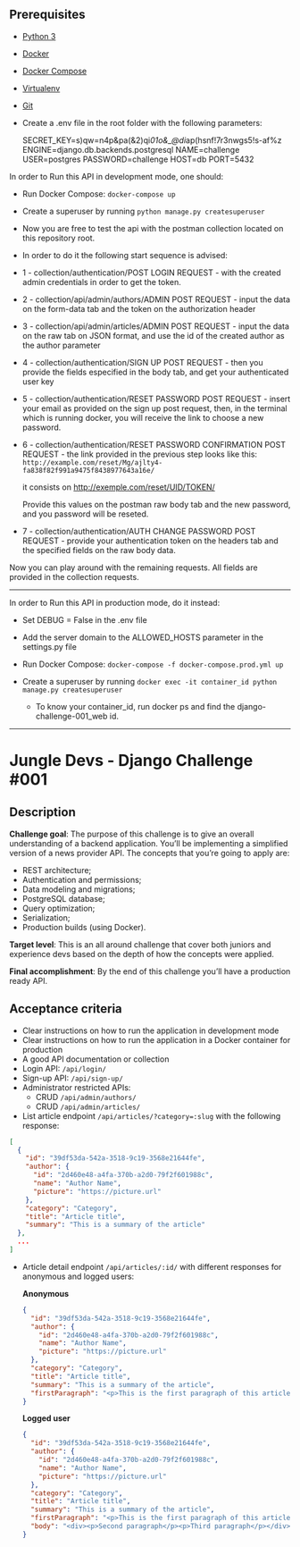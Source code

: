 ## Prerequisites

- [Python 3](https://www.python.org)
- [Docker](https://www.docker.com)
- [Docker Compose](https://docs.docker.com/compose/)
- [Virtualenv](https://github.com/pypa/virtualenv/)
- [Git](https://git-scm.com/)


- Create a .env file in the root folder with the following parameters:
    
    SECRET_KEY=s)qw=n4p&pa(&2)qi*01o&_@di*ap(hsnf!7r3nwgs5!s-af%z
    ENGINE=django.db.backends.postgresql
    NAME=challenge
    USER=postgres
    PASSWORD=challenge
    HOST=db
    PORT=5432

In order to Run this API in development mode, one should:

- Run Docker Compose:
    `docker-compose up`

- Create a superuser by running 
    `python manage.py createsuperuser`

- Now you are free to test the api with the postman collection located on this repository root.

- In order to do it the following start sequence is advised:

- 1 - collection/authentication/POST LOGIN REQUEST - with the created admin credentials
in order to get the token.

- 2 - collection/api/admin/authors/ADMIN POST REQUEST - input the data on the form-data tab
and the token on the authorization header

- 3 - collection/api/admin/articles/ADMIN POST REQUEST - input the data on the raw tab on JSON format,
and use the id of the created author as the author parameter

- 4 - collection/authentication/SIGN UP POST REQUEST - then you provide the fields especified in the body tab,
and get your authenticated user key

- 5 - collection/authentication/RESET PASSWORD POST REQUEST - insert your email as provided on the sign up post request,
then, in the terminal which is running docker, you will receive the link to choose a new password.

- 6 - collection/authentication/RESET PASSWORD CONFIRMATION POST REQUEST - the link provided in the previous step
looks like this:
    `http://example.com/reset/Mg/ajlty4-fa838f82f991a9475f8438977643a16e/`
      
     it consists on http://exemple.com/reset/UID/TOKEN/

     Provide this values on the postman raw body tab and the new password, and you password will be reseted.

- 7 - collection/authentication/AUTH CHANGE PASSWORD POST REQUEST - provide your authentication token on the headers tab
and the specified fields on the raw body data.

Now you can play around with the remaining requests. All fields are provided in the collection requests.

*************************************************************************************************************************

In order to Run this API in production mode, do it instead:

- Set DEBUG = False in the .env file

- Add the server domain to the ALLOWED_HOSTS parameter in the settings.py file

- Run Docker Compose:
    `docker-compose -f docker-compose.prod.yml up`

- Create a superuser by running 
    `docker exec -it container_id python manage.py createsuperuser`
    - To know your container_id, run docker ps and find the django-challenge-001_web id.


**************************************************************************************************************************

# Jungle Devs - Django Challenge #001

## Description

**Challenge goal**: The purpose of this challenge is to give an overall understanding of a backend application. You’ll be implementing a simplified version of a news provider API. The concepts that you’re going to apply are:

- REST architecture;
- Authentication and permissions;
- Data modeling and migrations;
- PostgreSQL database;
- Query optimization;
- Serialization;
- Production builds (using Docker).

**Target level**: This is an all around challenge that cover both juniors and experience devs based on the depth of how the concepts were applied.

**Final accomplishment**: By the end of this challenge you’ll have a production ready API.

## Acceptance criteria

- Clear instructions on how to run the application in development mode
- Clear instructions on how to run the application in a Docker container for production
- A good API documentation or collection
- Login API: `/api/login/`
- Sign-up API: `/api/sign-up/`
- Administrator restricted APIs:
  - CRUD `/api/admin/authors/`
  - CRUD `/api/admin/articles/`
- List article endpoint `/api/articles/?category=:slug` with the following response:
```json
[
  {
    "id": "39df53da-542a-3518-9c19-3568e21644fe",
    "author": {
      "id": "2d460e48-a4fa-370b-a2d0-79f2f601988c",
      "name": "Author Name",
      "picture": "https://picture.url"
    },
    "category": "Category",
    "title": "Article title",
    "summary": "This is a summary of the article"
  },
  ...
]
```
- Article detail endpoint `/api/articles/:id/` with different responses for anonymous and logged users:

    **Anonymous**
    ```json
    {
      "id": "39df53da-542a-3518-9c19-3568e21644fe",
      "author": {
        "id": "2d460e48-a4fa-370b-a2d0-79f2f601988c",
        "name": "Author Name",
        "picture": "https://picture.url"
      },
      "category": "Category",
      "title": "Article title",
      "summary": "This is a summary of the article",
      "firstParagraph": "<p>This is the first paragraph of this article</p>"
    }
    ```

    **Logged user**
    ```json
    {
      "id": "39df53da-542a-3518-9c19-3568e21644fe",
      "author": {
        "id": "2d460e48-a4fa-370b-a2d0-79f2f601988c",
        "name": "Author Name",
        "picture": "https://picture.url"
      },
      "category": "Category",
      "title": "Article title",
      "summary": "This is a summary of the article",
      "firstParagraph": "<p>This is the first paragraph of this article</p>",
      "body": "<div><p>Second paragraph</p><p>Third paragraph</p></div>"
    }
    ```
